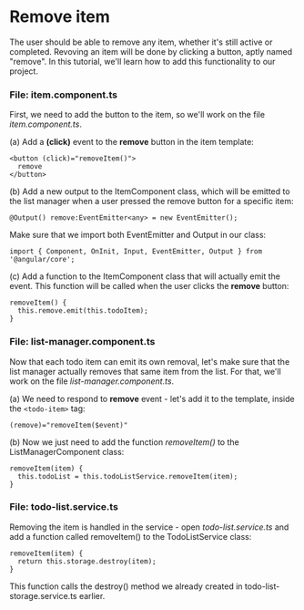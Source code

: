 # Remove item

The user should be able to remove any item, whether it's still active or completed. Revoving an item will be done by clicking a button, aptly named "remove". In this tutorial, we'll learn how to add this functionality to our project.

### File: item.component.ts
First, we need to add the button to the item, so we'll work on the file *item.component.ts*.

(a) Add a **(click)** event to the **remove** button in the item template:
```
<button (click)="removeItem()">
  remove
</button>
```

(b) Add a new output to the ItemComponent class, which will be emitted to the list manager when a user pressed the remove button for a specific item:
```
@Output() remove:EventEmitter<any> = new EventEmitter();
```

Make sure that we import both EventEmitter and Output in our class:
```
import { Component, OnInit, Input, EventEmitter, Output } from '@angular/core';
```
(c) Add a function to the ItemComponent class that will actually emit the event. This function will be called when the user clicks the **remove** button:
```
removeItem() {
  this.remove.emit(this.todoItem);
}
```

### File: list-manager.component.ts

Now that each todo item can emit its own removal, let's make sure that the list manager actually removes that same item from the list. For that, we'll work on the file *list-manager.component.ts*.

(a) We need to respond to **remove** event - let's add it to the template, inside the `<todo-item>` tag:
```
(remove)="removeItem($event)"
```

(b) Now we just need to add the function *removeItem()* to the ListManagerComponent class:
```
removeItem(item) {
  this.todoList = this.todoListService.removeItem(item);
}
```

### File: todo-list.service.ts

Removing the item is handled in the service - open *todo-list.service.ts* and add a function called removeItem() to the TodoListService class:

```
removeItem(item) {
  return this.storage.destroy(item);
}
```

This function calls the destroy() method we already created in  todo-list-storage.service.ts earlier.
